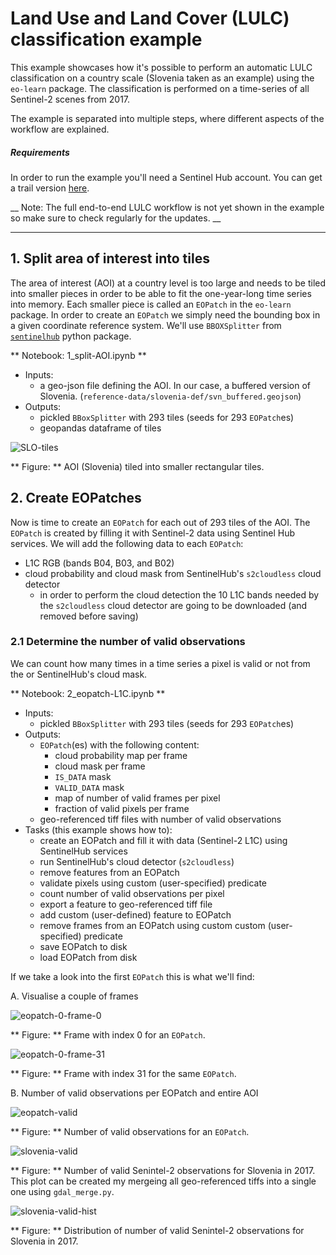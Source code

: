 # Land Use and Land Cover (LULC) classification example

This example showcases how it's possible to perform an automatic LULC classification 
on a country scale (Slovenia taken as an example) using the `eo-learn` package. The
classification is performed on a time-series of all Sentinel-2 scenes from 2017.

The example is separated into multiple steps, where different aspects of the workflow are 
explained. 

##### Requirements

In order to run the example you'll need a Sentinel Hub account. You can get a trail version [here](https://www.sentinel-hub.com).

__ Note: The full end-to-end LULC workflow is not yet shown in the example so make sure to
check regularly for the updates. __

---

## 1. Split area of interest into tiles

The area of interest (AOI) at a country level is too large and needs to be tiled into smaller
pieces in order to be able to fit the one-year-long time series into memory. 
Each smaller piece is called an `EOPatch` in the `eo-learn` package. In order to create an 
`EOPatch` we simply need the bounding box in a given coordinate reference system. We'll
use `BBOXSplitter` from [`sentinelhub`](https://github.com/sentinel-hub/sentinelhub-py) python package.

** Notebook: 1_split-AOI.ipynb **
* Inputs:
    * a geo-json file defining the AOI. In our case, a buffered version of Slovenia. (`reference-data/slovenia-def/svn_buffered.geojson`)
* Outputs:
    * pickled `BBoxSplitter` with 293 tiles (seeds for 293 `EOPatch`es)
    * geopandas dataframe of tiles

![SLO-tiles](./readme_figs/aoi_to_tiles.png)

** Figure: ** AOI (Slovenia) tiled into smaller rectangular tiles.

## 2. Create EOPatches

Now is time to create an `EOPatch` for each out of 293 tiles of the AOI. The `EOPatch` is created by filling it with Sentinel-2 data using Sentinel Hub services. We will add the following data to each `EOPatch`:
* L1C RGB (bands B04, B03, and B02) 
* cloud probability and cloud mask from SentinelHub's `s2cloudless` cloud detector
    * in order to perform the cloud detection the 10 L1C bands needed by the `s2cloudless` cloud detector are going to be downloaded (and removed before saving)
    
### 2.1 Determine the number of valid observations

We can count how many times in a time series a pixel is valid or not from the or SentinelHub's cloud mask.

** Notebook: 2_eopatch-L1C.ipynb **
* Inputs:
    * pickled `BBoxSplitter` with 293 tiles (seeds for 293 `EOPatch`es)
* Outputs:
    * `EOPatch`(es) with the following content:
        * cloud probability map per frame
        * cloud mask per frame
        * `IS_DATA` mask
        * `VALID_DATA` mask
        * map of number of valid frames per pixel
        * fraction of valid pixels per frame
    * geo-referenced tiff files with number of valid observations 
* Tasks (this example shows how to):
    * create an EOPatch and fill it with data (Sentinel-2 L1C) using SentinelHub services
    * run SentinelHub's cloud detector (`s2cloudless`)
    * remove features from an EOPatch
    * validate pixels using custom (user-specified) predicate
    * count number of valid observations per pixel 
    * export a feature to geo-referenced tiff file 
    * add custom (user-defined) feature to EOPatch
    * remove frames from an EOPatch using custom custom (user-specified) predicate
    * save EOPatch to disk
    * load EOPatch from disk
    
If we take a look into the first `EOPatch` this is what we'll find:

A. Visualise a couple of frames 

![eopatch-0-frame-0](./readme_figs/patch_0.png) 

** Figure: ** Frame with index 0 for an `EOPatch`.

![eopatch-0-frame-31](./readme_figs/patch_31.png) 

** Figure: ** Frame with index 31 for the same `EOPatch`.

B. Number of valid observations per EOPatch and entire AOI

![eopatch-valid](./readme_figs/number_of_valid_observations_eopatch_0.png)

** Figure: ** Number of valid observations for an `EOPatch`.

![slovenia-valid](./readme_figs/number_of_valid_observations_slovenia.png)

** Figure: ** Number of valid Senintel-2 observations for Slovenia in 2017. This plot can be created my mergeing all geo-referenced tiffs into a single one using `gdal_merge.py`.

![slovenia-valid-hist](./readme_figs/hist_number_of_valid_observations_slovenia.png)

** Figure: ** Distribution of number of valid Senintel-2 observations for Slovenia in 2017. 

